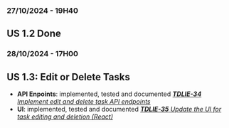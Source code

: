 ### 27/10/2024 - 19H40

## US 1.2 Done

### 28/10/2024 - 17H00

## US 1.3: Edit or Delete Tasks
- **API Enpoints**: implemented, tested and documented *[**TDLIE-34** Implement edit and delete task API endpoints](./backend_ToDoList/README.md)*
- **UI**: implemented, tested and documented *[**TDLIE-35** Update the UI for task editing and deletion (React)](./frontend_todolist/README.md)*